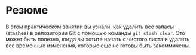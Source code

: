 # Резюме

В этом практическом занятии вы узнали, как удалить все запасы (stashes) в репозитории Git с помощью команды `git stash clear`. Это может быть полезно, когда вы хотите начать с чистого листа и удалить все временные изменения, которые еще не готовы быть закоммичены.
